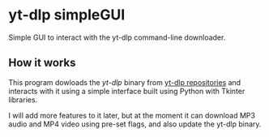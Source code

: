 # yt-dlp simpleGUI
Simple GUI to interact with the yt-dlp command-line downloader.

## How it works
This program dowloads the *yt-dlp* binary from [yt-dlp repositories](https://github.com/yt-dlp/yt-dlp) and interacts with it using a simple interface built using Python with Tkinter libraries.

I will add more features to it later, but at the moment it can download MP3 audio and MP4 video using pre-set flags, and also update the yt-dlp binary.
